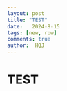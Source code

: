 ```yaml
---
layout: post
title: "TEST"
date:   2024-8-15
tags: [new, row]
comments: true
author:  HQJ
---
```

# TEST
